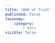```yaml
---
title: 'Web of Trust'
published: false
taxonomy:
    category:
        - docs
visible: false
---
```


